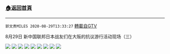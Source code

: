 ﻿###  [:house:返回首頁](https://github.com/ourhimalayas/txt)
---

`郭文贵MILES 2020-08-29T13:33:27` [轉載自GTV](https://gtv.org/web/#/UserInfo/5e596957357cc612d35a8044)

8月29日 新中国联邦日本战友们在大阪的抗议游行活动现场（三）

![](https://filegroup.gtv.org/cdn-cgi/image/width=600/https://filegroup.gtv.org/group3/default/20200829/13/33/0/8cbc0d06388e37449e60c42ebb7c8f3a.jpeg)
![](https://filegroup.gtv.org/cdn-cgi/image/width=600/https://filegroup.gtv.org/group3/default/20200829/13/33/0/ac351f834dcc2f86df12e9505c650c3c.jpeg)
![](https://filegroup.gtv.org/cdn-cgi/image/width=600/https://filegroup.gtv.org/group3/default/20200829/13/33/0/aa6bd9bac467298873bcc1ad39c2d70a.jpeg)
![](https://filegroup.gtv.org/cdn-cgi/image/width=600/https://filegroup.gtv.org/group3/default/20200829/13/33/0/a443e7320656032c0d4032b4e0d9589d.jpeg)
![](https://filegroup.gtv.org/cdn-cgi/image/width=600/https://filegroup.gtv.org/group3/default/20200829/13/33/0/47538e775e387f4b610758cf722e777a.jpeg)
![](https://filegroup.gtv.org/cdn-cgi/image/width=600/https://filegroup.gtv.org/group3/default/20200829/13/33/0/6eeeacc79a58ffb2f5ec2df7590ce147.jpeg)
![](https://filegroup.gtv.org/cdn-cgi/image/width=600/https://filegroup.gtv.org/group3/default/20200829/13/33/0/21583244a925cca2b33b9b889bc627d0.jpeg)
![](https://filegroup.gtv.org/cdn-cgi/image/width=600/https://filegroup.gtv.org/group3/default/20200829/13/33/0/d5c1430d1a3dfdde20afc7576a6bf520.jpeg)
![](https://filegroup.gtv.org/cdn-cgi/image/width=600/https://filegroup.gtv.org/group3/default/20200829/13/33/0/24767ddfd6345d5208a66e4c2522f877.jpeg)
